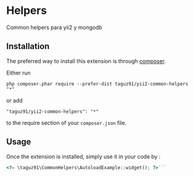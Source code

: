 Helpers
=======
Common helpers para yii2 y mongodb

Installation
------------

The preferred way to install this extension is through [composer](http://getcomposer.org/download/).

Either run

```
php composer.phar require --prefer-dist taguz91/yii2-common-helpers "*"
```

or add

```
"taguz91/yii2-common-helpers": "*"
```

to the require section of your `composer.json` file.


Usage
-----

Once the extension is installed, simply use it in your code by  :

```php
<?= \taguz91\CommonHelpers\AutoloadExample::widget(); ?>```